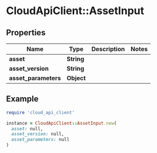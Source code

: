# CloudApiClient::AssetInput

## Properties

| Name | Type | Description | Notes |
| ---- | ---- | ----------- | ----- |
| **asset** | **String** |  |  |
| **asset_version** | **String** |  |  |
| **asset_parameters** | **Object** |  |  |

## Example

```ruby
require 'cloud_api_client'

instance = CloudApiClient::AssetInput.new(
  asset: null,
  asset_version: null,
  asset_parameters: null
)
```

